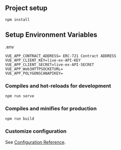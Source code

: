 
## Project setup
```
npm install
```
## Setup Environment Variables
.env
```
VUE_APP_CONTRACT_ADDRESS= ERC-721 Contract ADDRESS 
VUE_APP_CLIENT_KEY=live-ex-API-KEY
VUE_APP_CLIENT_SECRET=live-ex-API-SECRET
VUE_APP_Web3HTTPSOCKETURL=
VUE_APP_POLYGONSCANAPIKEY= 
```
### Compiles and hot-reloads for development
```
npm run serve
```

### Compiles and minifies for production
```
npm run build
```

### Customize configuration
See [Configuration Reference](https://cli.vuejs.org/config/).

